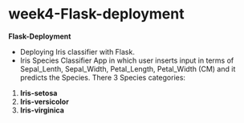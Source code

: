 # week4-Flask-deployment
**Flask-Deployment**

- Deploying Iris classifier with Flask.
- Iris Species Classifier App in which user inserts input in terms of Sepal_Lenth, Sepal_Width, Petal_Length, Petal_Width (CM) and it predicts the Species.
There 3 Species categories: 
1. **Iris-setosa**
2. **Iris-versicolor**
3. **Iris-virginica**
